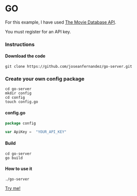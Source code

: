 # GO

For this example, I have used [The Movie Database API](https://developers.themoviedb.org/3/getting-started/introduction).

You must register for an API key.

### Instructions

####  Download the code
```console
git clone https://github.com/joseanfernandez/go-server.git
```

### Create your own config package
```console
cd go-server
mkdir config
cd config
touch config.go
```

#### config.go
```go
package config

var ApiKey =  "YOUR_API_KEY"
```

####  Build
```console
cd go-server
go build
```

#### How to use it
```console
./go-server
```

[Try me!](http://localhost:8080/films?key=now_playing)

